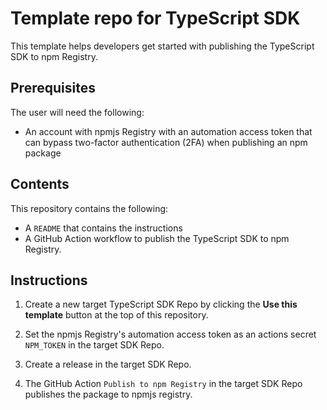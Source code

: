 # Template repo for TypeScript SDK  
This template helps developers get started with publishing the TypeScript SDK to npm Registry.

## Prerequisites
The user will need the following:

- An account with npmjs Registry with an automation access token that can bypass two-factor authentication (2FA) when publishing an npm package

## Contents
This repository contains the following:

- A `README` that contains the instructions
- A GitHub Action workflow to publish the TypeScript SDK to npm Registry.


## Instructions

1. Create a new target TypeScript SDK Repo by clicking the **Use this template** button at the top of this repository.

2. Set the npmjs Registry's automation access token as an actions secret `NPM_TOKEN` in the target SDK Repo.

3. Create a release in the target SDK Repo.

4. The GitHub Action `Publish to npm Registry` in the target SDK Repo publishes the package to npmjs registry.
